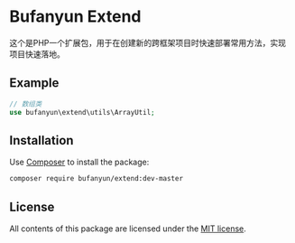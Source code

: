 
Bufanyun Extend
================

这个是PHP一个扩展包，用于在创建新的跨框架项目时快速部署常用方法，实现项目快速落地。

Example
-------

```php
// 数组类
use bufanyun\extend\utils\ArrayUtil;
```


Installation
------------

Use [Composer] to install the package:

```bash
composer require bufanyun/extend:dev-master
```

License
-------

All contents of this package are licensed under the [MIT license].

[bufanyun/extend]: https://github.com/bufanyun/extend/blob/master/LICENSE
[Composer]: https://packagist.org/packages/bufanyun
[issue tracker]: https://github.com/bufanyun/extend/issues
[Git repository]: https://github.com/bufanyun/extend
[@homepage]: https://github.com/bufanyun
[MIT license]: https://github.com/bufanyun/extend/blob/master/LICENSE


  


  


  


  


  


  


  


  


  


  

